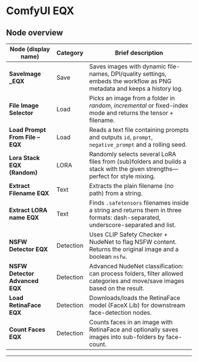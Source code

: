 # ComfyUI EQX

## Node overview

| Node (display name) | Category | Brief description |
|---------------------|----------|-------------------|
| **SaveImage _EQX** | Save | Saves images with dynamic file-names, DPI/quality settings, embeds the workflow as PNG metadata and keeps a history log. |
| **File Image Selector** | Load | Picks an image from a folder in *random*, *incremental* or fixed-index mode and returns the tensor + filename. |
| **Load Prompt From File – EQX** | Load | Reads a text file containing prompts and outputs `id`, `prompt`, `negative_prompt` and a rolling seed. |
| **Lora Stack EQX (Random)** | LORA | Randomly selects several LoRA files from (sub)folders and builds a stack with the given strengths—perfect for style mixing. |
| **Extract Filename EQX** | Text | Extracts the plain filename (no path) from a string. |
| **Extract LORA name EQX** | Text | Finds `.safetensors` filenames inside a string and returns them in three formats: dash-separated, underscore-separated and list. |
| **NSFW Detector EQX** | Detection | Uses CLIP Safety Checker + NudeNet to flag NSFW content. Returns the original image and a boolean `nsfw`. |
| **NSFW Detector Advanced EQX** | Detection | Advanced NudeNet classification: can process folders, filter allowed categories and move/save images based on the result. |
| **Load RetinaFace EQX** | Detection | Downloads/loads the RetinaFace model (FaceX Lib) for downstream face-detection nodes. |
| **Count Faces EQX** | Detection | Counts faces in an image with RetinaFace and optionally saves images into sub-folders by face-count. |

---
